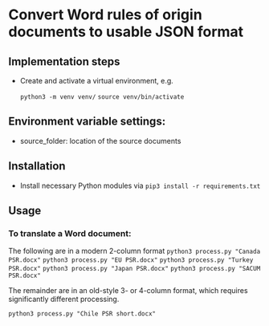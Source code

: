 # Convert Word rules of origin documents to usable JSON format

## Implementation steps

- Create and activate a virtual environment, e.g.

  `python3 -m venv venv/`
  `source venv/bin/activate`

## Environment variable settings:

- source_folder: location of the source documents

## Installation

- Install necessary Python modules via `pip3 install -r requirements.txt`

## Usage

### To translate a Word document:

The following are in a modern 2-column format
`python3 process.py "Canada PSR.docx"`
`python3 process.py "EU PSR.docx"`
`python3 process.py "Turkey PSR.docx"`
`python3 process.py "Japan PSR.docx"`
`python3 process.py "SACUM PSR.docx"`

The remainder are in an old-style 3- or 4-column format, which requires significantly different processing.

`python3 process.py "Chile PSR short.docx"`
